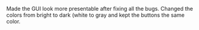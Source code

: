 Made the GUI look more presentable after fixing all the bugs. 
Changed the colors from bright to dark (white to gray and kept the buttons the same color. 
